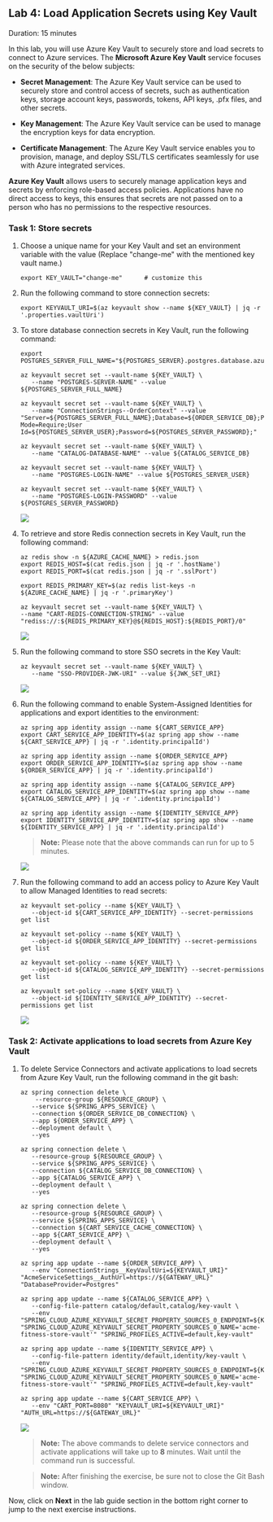 ## Lab 4: Load Application Secrets using Key Vault

Duration: 15 minutes

In this lab, you will use Azure Key Vault to securely store and load secrets to connect to Azure services. The **Microsoft Azure Key Vault** service focuses on the security of the below subjects:

 - **Secret Management**: The Azure Key Vault service can be used to securely store and control access of secrets, such as authentication keys, storage account keys, passwords, tokens, API keys, .pfx files, and other secrets.
 
 - **Key Management**: The Azure Key Vault service can be used to manage the encryption keys for data encryption.

 - **Certificate Management**: The Azure Key Vault service enables you to provision, manage, and deploy SSL/TLS certificates seamlessly for use with Azure integrated services.

**Azure Key Vault** allows users to securely manage application keys and secrets by enforcing role-based access policies. Applications have no direct access to keys, this ensures that secrets are not passed on to a person who has no permissions to the respective resources.

### Task 1: Store secrets

1. Choose a unique name for your Key Vault and set an environment variable with the value **<inject key="KeyVault Name" enableCopy="true" />** (Replace "change-me" with the mentioned key vault name.)
    
     ```shell
     export KEY_VAULT="change-me"      # customize this
     ```
1. Run the following command to store connection secrets:

    ```shell
    export KEYVAULT_URI=$(az keyvault show --name ${KEY_VAULT} | jq -r '.properties.vaultUri')
    ```
   
1.  To store database connection secrets in Key Vault, run the following command:

      ```shell
      export POSTGRES_SERVER_FULL_NAME="${POSTGRES_SERVER}.postgres.database.azure.com"

      az keyvault secret set --vault-name ${KEY_VAULT} \
         --name "POSTGRES-SERVER-NAME" --value ${POSTGRES_SERVER_FULL_NAME}

      az keyvault secret set --vault-name ${KEY_VAULT} \
         --name "ConnectionStrings--OrderContext" --value "Server=${POSTGRES_SERVER_FULL_NAME};Database=${ORDER_SERVICE_DB};Port=5432;Ssl Mode=Require;User          Id=${POSTGRES_SERVER_USER};Password=${POSTGRES_SERVER_PASSWORD};"
    
      az keyvault secret set --vault-name ${KEY_VAULT} \
         --name "CATALOG-DATABASE-NAME" --value ${CATALOG_SERVICE_DB}
    
      az keyvault secret set --vault-name ${KEY_VAULT} \
         --name "POSTGRES-LOGIN-NAME" --value ${POSTGRES_SERVER_USER}
    
      az keyvault secret set --vault-name ${KEY_VAULT} \
         --name "POSTGRES-LOGIN-PASSWORD" --value ${POSTGRES_SERVER_PASSWORD}
      ```
      
      ![](Images/mjv2-22-new.png)

1. To retrieve and store Redis connection secrets in Key Vault, run the following command:

      ```shell
      az redis show -n ${AZURE_CACHE_NAME} > redis.json
      export REDIS_HOST=$(cat redis.json | jq -r '.hostName')
      export REDIS_PORT=$(cat redis.json | jq -r '.sslPort')

      export REDIS_PRIMARY_KEY=$(az redis list-keys -n ${AZURE_CACHE_NAME} | jq -r '.primaryKey')

      az keyvault secret set --vault-name ${KEY_VAULT} \
      --name "CART-REDIS-CONNECTION-STRING" --value "rediss://:${REDIS_PRIMARY_KEY}@${REDIS_HOST}:${REDIS_PORT}/0"
      ```

      ![](Images/mjv2-23.png)

1. Run the following command to store SSO secrets in the Key Vault:

      ```shell
      az keyvault secret set --vault-name ${KEY_VAULT} \
         --name "SSO-PROVIDER-JWK-URI" --value ${JWK_SET_URI}
      ```

      ![](Images/mjv2-24-new.png)

1. Run the following command to enable System-Assigned Identities for applications and export identities to the environment:

      ```shell
      az spring app identity assign --name ${CART_SERVICE_APP}
      export CART_SERVICE_APP_IDENTITY=$(az spring app show --name ${CART_SERVICE_APP} | jq -r '.identity.principalId')

      az spring app identity assign --name ${ORDER_SERVICE_APP}
      export ORDER_SERVICE_APP_IDENTITY=$(az spring app show --name ${ORDER_SERVICE_APP} | jq -r '.identity.principalId')

      az spring app identity assign --name ${CATALOG_SERVICE_APP}
      export CATALOG_SERVICE_APP_IDENTITY=$(az spring app show --name ${CATALOG_SERVICE_APP} | jq -r '.identity.principalId')

      az spring app identity assign --name ${IDENTITY_SERVICE_APP}
      export IDENTITY_SERVICE_APP_IDENTITY=$(az spring app show --name ${IDENTITY_SERVICE_APP} | jq -r '.identity.principalId')
      ```

     > **Note:** Please note that the above commands can run for up to 5 minutes. 

      ![](Images/mjv2-25-new.png)

1.  Run the following command to add an access policy to Azure Key Vault to allow Managed Identities to read secrets:

      ```shell
      az keyvault set-policy --name ${KEY_VAULT} \
         --object-id ${CART_SERVICE_APP_IDENTITY} --secret-permissions get list
    
      az keyvault set-policy --name ${KEY_VAULT} \
         --object-id ${ORDER_SERVICE_APP_IDENTITY} --secret-permissions get list

      az keyvault set-policy --name ${KEY_VAULT} \
         --object-id ${CATALOG_SERVICE_APP_IDENTITY} --secret-permissions get list

      az keyvault set-policy --name ${KEY_VAULT} \
         --object-id ${IDENTITY_SERVICE_APP_IDENTITY} --secret-permissions get list
      ```

      ![](Images/mjv2-26-new.png) 

### Task 2: Activate applications to load secrets from Azure Key Vault


1. To delete Service Connectors and activate applications to load secrets from Azure Key Vault, run the following command in the git bash:

      ```shell
      az spring connection delete \
          --resource-group ${RESOURCE_GROUP} \
         --service ${SPRING_APPS_SERVICE} \
         --connection ${ORDER_SERVICE_DB_CONNECTION} \
         --app ${ORDER_SERVICE_APP} \
         --deployment default \
         --yes 

      az spring connection delete \
         --resource-group ${RESOURCE_GROUP} \
         --service ${SPRING_APPS_SERVICE} \
         --connection ${CATALOG_SERVICE_DB_CONNECTION} \
         --app ${CATALOG_SERVICE_APP} \
         --deployment default \
         --yes 

      az spring connection delete \
         --resource-group ${RESOURCE_GROUP} \
         --service ${SPRING_APPS_SERVICE} \
         --connection ${CART_SERVICE_CACHE_CONNECTION} \
         --app ${CART_SERVICE_APP} \
         --deployment default \
         --yes 
    
      az spring app update --name ${ORDER_SERVICE_APP} \
         --env "ConnectionStrings__KeyVaultUri=${KEYVAULT_URI}" "AcmeServiceSettings__AuthUrl=https://${GATEWAY_URL}" "DatabaseProvider=Postgres"

      az spring app update --name ${CATALOG_SERVICE_APP} \
         --config-file-pattern catalog/default,catalog/key-vault \
         --env "SPRING_CLOUD_AZURE_KEYVAULT_SECRET_PROPERTY_SOURCES_0_ENDPOINT=${KEYVAULT_URI}"             "SPRING_CLOUD_AZURE_KEYVAULT_SECRET_PROPERTY_SOURCES_0_NAME='acme-fitness-store-vault'" "SPRING_PROFILES_ACTIVE=default,key-vault"
    
      az spring app update --name ${IDENTITY_SERVICE_APP} \
         --config-file-pattern identity/default,identity/key-vault \
         --env "SPRING_CLOUD_AZURE_KEYVAULT_SECRET_PROPERTY_SOURCES_0_ENDPOINT=${KEYVAULT_URI}"       "SPRING_CLOUD_AZURE_KEYVAULT_SECRET_PROPERTY_SOURCES_0_NAME='acme-fitness-store-vault'" "SPRING_PROFILES_ACTIVE=default,key-vault"
    
      az spring app update --name ${CART_SERVICE_APP} \
         --env "CART_PORT=8080" "KEYVAULT_URI=${KEYVAULT_URI}" "AUTH_URL=https://${GATEWAY_URL}"
      ```

      ![](Images/mjv2-27-new.png)
    
    
    > **Note:** The above commands to delete service connectors and activate applications will take up to **8** minutes. Wait until the command run is successful.
    
    > **Note:** After finishing the exercise, be sure not to close the Git Bash window.
    
  Now, click on **Next** in the lab guide section in the bottom right corner to jump to the next exercise instructions.
